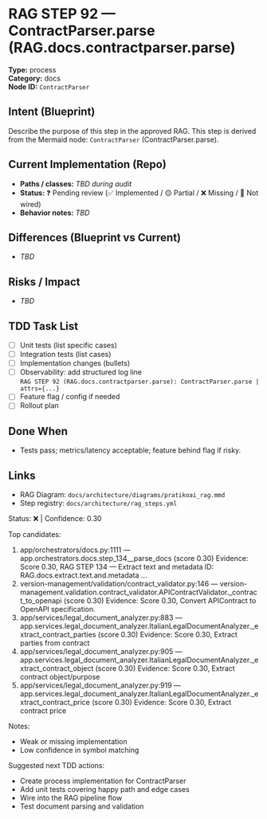 # RAG STEP 92 — ContractParser.parse (RAG.docs.contractparser.parse)

**Type:** process  
**Category:** docs  
**Node ID:** `ContractParser`

## Intent (Blueprint)
Describe the purpose of this step in the approved RAG. This step is derived from the Mermaid node: `ContractParser` (ContractParser.parse).

## Current Implementation (Repo)
- **Paths / classes:** _TBD during audit_
- **Status:** ❓ Pending review (✅ Implemented / 🟡 Partial / ❌ Missing / 🔌 Not wired)
- **Behavior notes:** _TBD_

## Differences (Blueprint vs Current)
- _TBD_

## Risks / Impact
- _TBD_

## TDD Task List
- [ ] Unit tests (list specific cases)
- [ ] Integration tests (list cases)
- [ ] Implementation changes (bullets)
- [ ] Observability: add structured log line  
  `RAG STEP 92 (RAG.docs.contractparser.parse): ContractParser.parse | attrs={...}`
- [ ] Feature flag / config if needed
- [ ] Rollout plan

## Done When
- Tests pass; metrics/latency acceptable; feature behind flag if risky.

## Links
- RAG Diagram: `docs/architecture/diagrams/pratikoai_rag.mmd`
- Step registry: `docs/architecture/rag_steps.yml`


<!-- AUTO-AUDIT:BEGIN -->
Status: ❌  |  Confidence: 0.30

Top candidates:
1) app/orchestrators/docs.py:1111 — app.orchestrators.docs.step_134__parse_docs (score 0.30)
   Evidence: Score 0.30, RAG STEP 134 — Extract text and metadata
ID: RAG.docs.extract.text.and.metadata
...
2) version-management/validation/contract_validator.py:146 — version-management.validation.contract_validator.APIContractValidator._contract_to_openapi (score 0.30)
   Evidence: Score 0.30, Convert APIContract to OpenAPI specification.
3) app/services/legal_document_analyzer.py:883 — app.services.legal_document_analyzer.ItalianLegalDocumentAnalyzer._extract_contract_parties (score 0.30)
   Evidence: Score 0.30, Extract parties from contract
4) app/services/legal_document_analyzer.py:905 — app.services.legal_document_analyzer.ItalianLegalDocumentAnalyzer._extract_contract_object (score 0.30)
   Evidence: Score 0.30, Extract contract object/purpose
5) app/services/legal_document_analyzer.py:919 — app.services.legal_document_analyzer.ItalianLegalDocumentAnalyzer._extract_contract_price (score 0.30)
   Evidence: Score 0.30, Extract contract price

Notes:
- Weak or missing implementation
- Low confidence in symbol matching

Suggested next TDD actions:
- Create process implementation for ContractParser
- Add unit tests covering happy path and edge cases
- Wire into the RAG pipeline flow
- Test document parsing and validation
<!-- AUTO-AUDIT:END -->